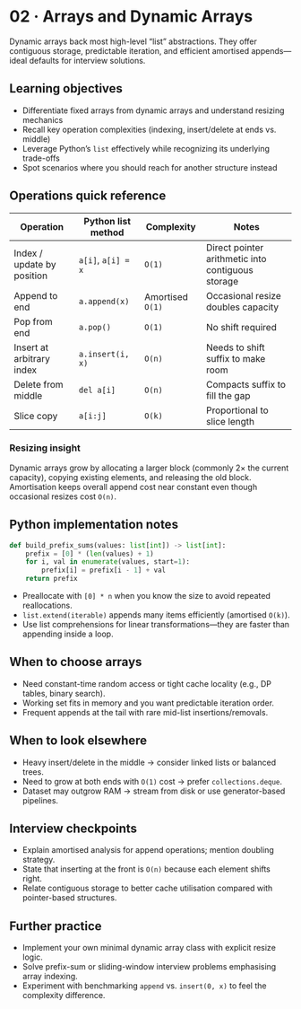 # 02 · Arrays and Dynamic Arrays

Dynamic arrays back most high-level “list” abstractions. They offer contiguous storage, predictable iteration, and efficient amortised appends—ideal defaults for interview solutions.

## Learning objectives
- Differentiate fixed arrays from dynamic arrays and understand resizing mechanics
- Recall key operation complexities (indexing, insert/delete at ends vs. middle)
- Leverage Python’s `list` effectively while recognizing its underlying trade-offs
- Spot scenarios where you should reach for another structure instead

## Operations quick reference

| Operation | Python list method | Complexity | Notes |
| --- | --- | --- | --- |
| Index / update by position | `a[i]`, `a[i] = x` | `O(1)` | Direct pointer arithmetic into contiguous storage |
| Append to end | `a.append(x)` | Amortised `O(1)` | Occasional resize doubles capacity |
| Pop from end | `a.pop()` | `O(1)` | No shift required |
| Insert at arbitrary index | `a.insert(i, x)` | `O(n)` | Needs to shift suffix to make room |
| Delete from middle | `del a[i]` | `O(n)` | Compacts suffix to fill the gap |
| Slice copy | `a[i:j]` | `O(k)` | Proportional to slice length |

### Resizing insight
Dynamic arrays grow by allocating a larger block (commonly 2× the current capacity), copying existing elements, and releasing the old block. Amortisation keeps overall append cost near constant even though occasional resizes cost `O(n)`.

## Python implementation notes

```python
def build_prefix_sums(values: list[int]) -> list[int]:
    prefix = [0] * (len(values) + 1)
    for i, val in enumerate(values, start=1):
        prefix[i] = prefix[i - 1] + val
    return prefix
```

- Preallocate with `[0] * n` when you know the size to avoid repeated reallocations.
- `list.extend(iterable)` appends many items efficiently (amortised `O(k)`).
- Use list comprehensions for linear transformations—they are faster than appending inside a loop.

## When to choose arrays
- Need constant-time random access or tight cache locality (e.g., DP tables, binary search).
- Working set fits in memory and you want predictable iteration order.
- Frequent appends at the tail with rare mid-list insertions/removals.

## When to look elsewhere
- Heavy insert/delete in the middle → consider linked lists or balanced trees.
- Need to grow at both ends with `O(1)` cost → prefer `collections.deque`.
- Dataset may outgrow RAM → stream from disk or use generator-based pipelines.

## Interview checkpoints
- Explain amortised analysis for append operations; mention doubling strategy.
- State that inserting at the front is `O(n)` because each element shifts right.
- Relate contiguous storage to better cache utilisation compared with pointer-based structures.

## Further practice
- Implement your own minimal dynamic array class with explicit resize logic.
- Solve prefix-sum or sliding-window interview problems emphasising array indexing.
- Experiment with benchmarking `append` vs. `insert(0, x)` to feel the complexity difference.
